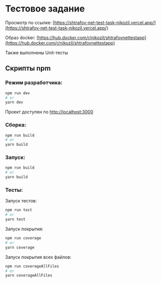 # Тестовое задание

Просмотр по ссылке: [https://shtrafov-net-test-task-nikozil.vercel.app/](https://shtrafov-net-test-task-nikozil.vercel.app/)

Образ docker: [https://hub.docker.com/r/nikozil/shtrafovnettestapp](https://hub.docker.com/r/nikozil/shtrafovnettestapp)

Также выполнены Unit-тесты

## Скрипты npm

### Режим разработчика:

```bash
npm run dev
# or
yarn dev
```

Проект доступен по [http://localhost:3000](http://localhost:3000)

### Сборка:

```bash
npm run build
# or
yarn build
```

### Запуск:

```bash
npm run build
# or
yarn build
```

### Тесты:

Запуск тестов:

```bash
npm run test
# or
yarn test
```

Запуск покрытия:

```bash
npm run coverage
# or
yarn coverage
```

Запуск покрытия всех файлов:

```bash
npm run coverageAllFiles
# or
yarn coverageAllFiles
```
